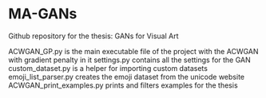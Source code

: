 # MA-GANs
Github repository for the thesis: GANs for Visual Art

ACWGAN_GP.py              is the main executable file of the project with the ACWGAN with gradient penalty in it
settings.py               contains all the settings for the GAN
custom_dataset.py         is a helper for importing custom datasets
emoji_list_parser.py      creates the emoji dataset from the unicode website
ACWGAN_print_examples.py  prints and filters examples for the thesis
